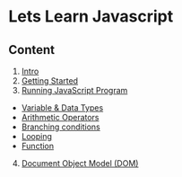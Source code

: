 # Lets Learn Javascript


## Content
1. <a href="https://github.com/trastanechora/learn-javascript/tree/master/1.%20Intro" target="_blank">Intro</a>
2. <a href="https://github.com/trastanechora/learn-javascript/tree/master/2.%20Getting%20Started" target="_blank">Getting Started</a>
3. <a href="https://github.com/trastanechora/learn-javascript/tree/master/3.%20Running%20JavaScript%20Program" target="_blank">Running JavaScript Program</a>
  - <a href="https://github.com/trastanechora/learn-javascript/tree/master/3.%20Running%20JavaScript%20Program/1.%20Variable%20%26%20Data%20Types" target="_blank">Variable & Data Types</a>
  - <a href="https://github.com/trastanechora/learn-javascript/tree/master/3.%20Running%20JavaScript%20Program/2.%20Arithmetic%20Operators" target="_blank">Arithmetic Operators</a>
  - <a href="https://github.com/trastanechora/learn-javascript/tree/master/3.%20Running%20JavaScript%20Program/3.%20Branching" target="_blank">Branching conditions</a>
  - <a href="https://github.com/trastanechora/learn-javascript/tree/master/3.%20Running%20JavaScript%20Program/4.%20Looping" target="_blank">Looping</a>
  - <a href="https://github.com/trastanechora/learn-javascript/tree/master/3.%20Running%20JavaScript%20Program/5.%20Function" target="_blank">Function</a>
4. <a href="https://github.com/trastanechora/learn-javascript/tree/master/4.%20DOM" target="_blank">Document Object Model (DOM)</a>
